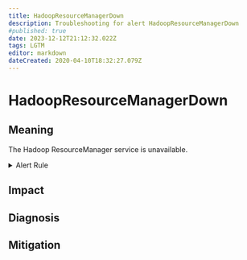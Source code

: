 ```yaml
---
title: HadoopResourceManagerDown
description: Troubleshooting for alert HadoopResourceManagerDown
#published: true
date: 2023-12-12T21:12:32.022Z
tags: LGTM
editor: markdown
dateCreated: 2020-04-10T18:32:27.079Z
---
```


# HadoopResourceManagerDown

## Meaning
[//]: # "Short paragraph that explains what the alert means"
The Hadoop ResourceManager service is unavailable.

<details>
  <summary>Alert Rule</summary>

  ```yaml
alert: HadoopResourceManagerDown
expr: up{job="hadoop-resourcemanager"} == 0
for: 5m
labels:
    severity: critical
annotations:
    summary: Hadoop Resource Manager Down (instance {{ $labels.instance }})
    description: |-
        The Hadoop ResourceManager service is unavailable.
          VALUE = {{ $value }}
          LABELS = {{ $labels }}
    runbook: https://github.com/srerun/prometheus-alerts/content/runbooks/HadoopResourceManagerDown

  ```
</details>


## Impact
[//]: # "What could / will happen if the alert is not addressed"



## Diagnosis
[//]: # "Steps to take to identify the cause of the problem"



## Mitigation
[//]: # "The steps necessary to resolve the alert"
